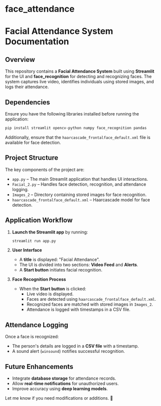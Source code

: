# face_attendance

# Facial Attendance System Documentation

## Overview
This repository contains a **Facial Attendance System** built using **Streamlit** for the UI and **face_recognition** for detecting and recognizing faces. The system captures live video, identifies individuals using stored images, and logs their attendance.

## Dependencies
Ensure you have the following libraries installed before running the application:

```bash
pip install streamlit opencv-python numpy face_recognition pandas
```

Additionally, ensure that the `haarcascade_frontalface_default.xml` file is available for face detection.

## Project Structure
The key components of the project are:

- `app.py` – The main Streamlit application that handles UI interactions.
- `Facial_2.py` – Handles face detection, recognition, and attendance logging.
- `Images_2` – Directory containing stored images for face recognition.
- `haarcascade_frontalface_default.xml` – Haarcascade model for face detection.

## Application Workflow
1. **Launch the Streamlit app** by running:
   ```bash
   streamlit run app.py
   ```
2. **User Interface**
   - A **title** is displayed: "Facial Attendance".
   - The UI is divided into two sections: **Video Feed** and **Alerts**.
   - A **Start button** initiates facial recognition.

3. **Face Recognition Process**
   - When the **Start button** is clicked:
     - Live video is displayed.
     - Faces are detected using `haarcascade_frontalface_default.xml`.
     - Recognized faces are matched with stored images in `Images_2`.
     - Attendance is logged with timestamps in a CSV file.

## Attendance Logging
Once a face is recognized:
- The person's details are logged in a **CSV file** with a timestamp.
- A sound alert (`winsound`) notifies successful recognition.

## Future Enhancements
- Integrate **database storage** for attendance records.
- Allow **real-time notifications** for unauthorized users.
- Improve accuracy using **deep learning models**.

Let me know if you need modifications or additions. 🚀
